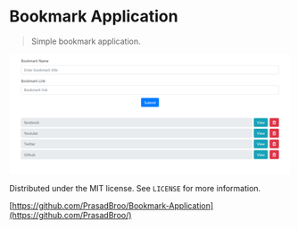 # Bookmark Application
> Simple bookmark application.



![](header.png)


Distributed under the MIT license. See ``LICENSE`` for more information.

[https://github.com/PrasadBroo/Bookmark-Application](https://github.com/PrasadBroo/)

